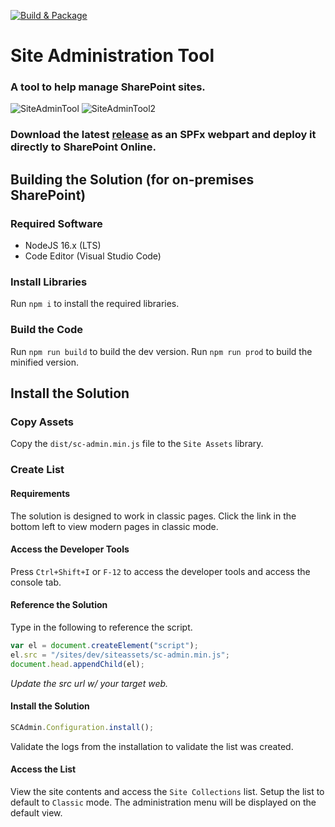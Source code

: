 [![Build & Package](https://github.com/spsprinkles/sc-admin/actions/workflows/webpack.yml/badge.svg)](https://github.com/spsprinkles/sc-admin/actions/workflows/webpack.yml)

# Site Administration Tool
### A tool to help manage SharePoint sites.
![SiteAdminTool](https://github.com/spsprinkles/sc-admin/assets/24440567/e4d021c8-5202-4e88-900f-dde4b6ed3b8c)
![SiteAdminTool2](https://github.com/spsprinkles/sc-admin/assets/24440567/e227d65b-ba93-48e7-a1a5-cad9ea4d5f2f)

### Download the latest [release](https://github.com/spsprinkles/sc-admin/releases/tag/v0.1.6) as an SPFx webpart and deploy it directly to SharePoint Online.

## Building the Solution (for on-premises SharePoint)

### Required Software

* NodeJS 16.x (LTS)
* Code Editor (Visual Studio Code)

### Install Libraries

Run `npm i` to install the required libraries.

### Build the Code

Run `npm run build` to build the dev version. Run `npm run prod` to build the minified version.

## Install the Solution

### Copy Assets

Copy the `dist/sc-admin.min.js` file to the `Site Assets` library.

### Create List

#### Requirements

The solution is designed to work in classic pages. Click the link in the bottom left to view modern pages in classic mode.

#### Access the Developer Tools

Press `Ctrl+Shift+I` or `F-12` to access the developer tools and access the console tab.

#### Reference the Solution

Type in the following to reference the script.

```js
var el = document.createElement("script");
el.src = "/sites/dev/siteassets/sc-admin.min.js";
document.head.appendChild(el);
```
_Update the src url w/ your target web._

#### Install the Solution

```js
SCAdmin.Configuration.install();
```

Validate the logs from the installation to validate the list was created.

#### Access the List

View the site contents and access the `Site Collections` list. Setup the list to default to `Classic` mode. The administration menu will be displayed on the default view.
